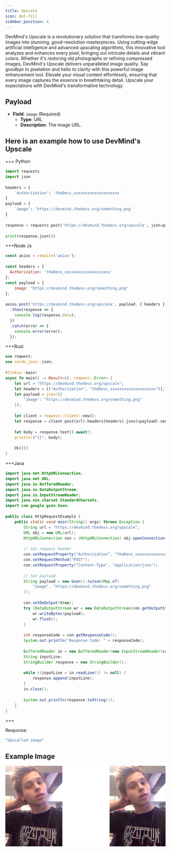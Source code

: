 ```yaml
---
title: Upscale
icon: dot-fill
sidebar_position: 4
---
```


DevMind's Upscale is a revolutionary solution that transforms low-quality images into stunning, good-resolution masterpieces. Using cutting-edge artificial intelligence and advanced upscaling algorithms, this innovative tool analyzes and enhances every pixel, bringing out intricate details and vibrant colors. Whether it's restoring old photographs or refining compressed images, DevMind's Upscale delivers unparalleled image quality. Say goodbye to pixelation and hello to clarity with this powerful image enhancement tool. Elevate your visual content effortlessly, ensuring that every image captures the essence in breathtaking detail. Upscale your expectations with DevMind's transformative technology.

## Payload
- **Field**: `image` (Required)
  - **Type**: URL
  - **Description**: The image URL.

## Here is an example how to use DevMind's Upscale
+++ Python
```python
import requests
import json

headers = {
    'Authorization': 'theDevs_xxxxxxxxxxxxxxxxxxxx'
}
payload = {
    'image': 'https://devmind.thedevs.org/something.png'
}

response = requests.post('https://devmind.thedevs.org/upscale', json=payload, headers=headers)

print(response.json())
```
+++Node Js
```js
const axios = require('axios');

const headers = {
  Authorization: 'theDevs_xxxxxxxxxxxxxxxxxxxx'
};
const payload = {
    image: "https://devmind.thedevs.org/something.png"
};

axios.post('https://devmind.thedevs.org/upscale', payload, { headers })
  .then(response => {
    console.log(response.data);
  })
  .catch(error => {
    console.error(error);
  });
```
+++Rust
```rust
use reqwest;
use serde_json::json;

#[tokio::main]
async fn main() -> Result<(), reqwest::Error> {
    let url = "https://devmind.thedevs.org/upscale";
    let headers = [("Authorization", "theDevs_xxxxxxxxxxxxxxxxxxxx")];
    let payload = json!({
        "image": "https://devmind.thedevs.org/something.png"
    });

    let client = reqwest::Client::new();
    let response = client.post(url).headers(headers).json(&payload).send().await?;

    let body = response.text().await?;
    println!("{}", body);

    Ok(())
}
```
+++Java
```java
import java.net.HttpURLConnection;
import java.net.URL;
import java.io.BufferedReader;
import java.io.DataOutputStream;
import java.io.InputStreamReader;
import java.nio.charset.StandardCharsets;
import com.google.gson.Gson;

public class HttpRequestExample {
    public static void main(String[] args) throws Exception {
        String url = "https://devmind.thedevs.org/upscale";
        URL obj = new URL(url);
        HttpURLConnection con = (HttpURLConnection) obj.openConnection();

        // Set request header
        con.setRequestProperty("Authorization", "theDevs_xxxxxxxxxxxxxxxxxxxx");
        con.setRequestMethod("POST");
        con.setRequestProperty("Content-Type", "application/json");

        // Set payload
        String payload = new Gson().toJson(Map.of(
            "image", "https://devmind.thedevs.org/something.png"
        ));

        con.setDoOutput(true);
        try (DataOutputStream wr = new DataOutputStream(con.getOutputStream())) {
            wr.writeBytes(payload);
            wr.flush();
        }

        int responseCode = con.getResponseCode();
        System.out.println("Response Code: " + responseCode);

        BufferedReader in = new BufferedReader(new InputStreamReader(con.getInputStream()));
        String inputLine;
        StringBuilder response = new StringBuilder();

        while ((inputLine = in.readLine()) != null) {
            response.append(inputLine);
        }
        in.close();

        System.out.println(response.toString());
    }
}
```
+++

Response:
```js
"Upscalled image"
```

## Example Image
<img src="/Public/img/upscale.png" />